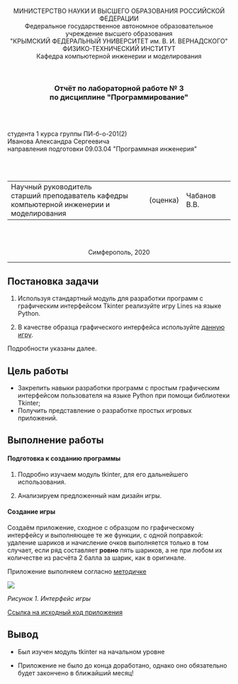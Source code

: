 <p align="center">МИНИСТЕРСТВО НАУКИ  И ВЫСШЕГО ОБРАЗОВАНИЯ РОССИЙСКОЙ ФЕДЕРАЦИИ<br>
Федеральное государственное автономное образовательное учреждение высшего образования<br>
"КРЫМСКИЙ ФЕДЕРАЛЬНЫЙ УНИВЕРСИТЕТ им. В. И. ВЕРНАДСКОГО"<br>
ФИЗИКО-ТЕХНИЧЕСКИЙ ИНСТИТУТ<br>
Кафедра компьютерной инженерии и моделирования</p>
<br>
<h3 align="center">Отчёт по лабораторной работе № 3<br> по дисциплине "Программирование"</h3>

<br><br>

<p>студента 1 курса группы ПИ-б-о-201(2)<br>
Иванова Александра Сергеевича<br>
направления подготовки 09.03.04 "Программная инженерия"</p>


<br><br>
<table>
<tr><td>Научный руководитель<br> старший преподаватель кафедры<br> компьютерной инженерии и моделирования</td>
<td>(оценка)</td>
<td>Чабанов В.В.</td>
</tr>
</table>
<br><br>

<p align="center">Симферополь, 2020</p>
<hr>

## Постановка задачи

1. Используя стандартный модуль для разработки программ с графическим интерфейсом Tkinter реализуйте игру Lines на языке Python.

2. В качестве образца графического интерфейса используйте [данную игру](http://game-shariki.ru/linii-2).

Подробности указаны далее.

## Цель работы

- Закрепить навыки разработки программ с простым графическим интерфейсом пользователя на языке Python при помощи библиотеки Tkinter;
- Получить представление о разработке простых игровых приложений.

## Выполнение работы

#### Подготовка к созданию программы

1. Подробно изучаем модуль tkinter, для его дальнейшего использования.

2. Анализируем предложенный нам дизайн игры.

#### Создание игры

Создаём приложение, сходное с образцом по графическому интерфейсу и выполняющее те же функции, с одной поправкой: удаление шариков и начисление очков выполняется только в том случает, если ряд составляет **ровно** пять шариков, а не при любом их количестве из расчёта 2 балла за шарик, как в оригинале.

Приложение выполняем согласно [методичке](https://vladimirchabanov.github.io/lab3.html)

![](C:\Users\ivano\Desktop\Programming\Lab\03\PrtSc)

*Рисунок 1. Интерфейс игры*

[Ссылка на исходный код приложения](C:\Users\ivano\Desktop\Programming\Lab\03\zxc.py)

## Вывод

- Был изучен модуль tkinter на начальном уровне

- Приложение не было до конца доработано, однако оно обязательно будет закончено в ближайший месяц!
